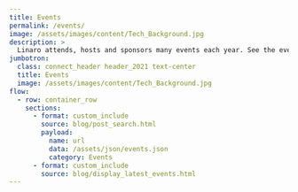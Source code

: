```yaml
---
title: Events
permalink: /events/
image: /assets/images/content/Tech_Background.jpg
description: >
  Linaro attends, hosts and sponsors many events each year. See the events we are a part of below.
jumbotron:
  class: connect_header header_2021 text-center
  title: Events
  image: /assets/images/content/Tech_Background.jpg
flow:
  - row: container_row
    sections:
      - format: custom_include
        source: blog/post_search.html
        payload:
          name: url
          data: /assets/json/events.json
          category: Events
      - format: custom_include
        source: blog/display_latest_events.html
---
```

